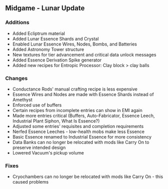 ## Midgame - Lunar Update
### Additions
- Added Ecliptrum material
- Added Lunar Essence Shards and Crystal
- Enabled Lunar Essence Wires, Nodes, Bombs, and Batteries
- Added Astronomy Tower structure
- New textures for tier advancement and critical data unlock messages
- Added Essence Derivation Spike generator
- Added new recipes for Entropic Processor: Clay block > clay balls

### Changes
- Conductance Rods' manual crafting recipe is less expensive
- Essence Wires and Nodes are made with Essence Shards instead of Amethyst
- Enforced use of buffers
- Certain recipes from incomplete entries can show in EMI again
- Made more entries critical (Buffers, Auto-Fabricator, Essence Leech, Industrial Plant Siphon, What Is Essence?)
- Adjusted some entries' requisites and completion requirements
- Nerfed Essence Leeches - low-health mobs make less Essence
- Basic Essence renamed to Industrial Essence for more consistency
- Data Banks can no longer be relocated with mods like Carry On to preserve intended design
- Lowered Vacuum's pickup volume

### Fixes
- Cryochambers can no longer be relocated with mods like Carry On - this caused problems